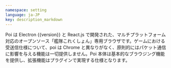 ```yaml
---
namespace: setting
language: ja-JP
key: description_markdown
---
```

Poi は Electron {{version}} と React.js で開発された、マルチプラットフォーム対応のオープンソース「艦隊これくしょん」専用ブラウザです。ゲームにおける受送信仕様について、poi は Chrome と異なりがなく、原則的にはパケット通信に影響を与える機能は一切提供しません。Poi 本体は基本的なブラウジング機能を提供し、拡張機能はプラグインで実現する仕様となります。

